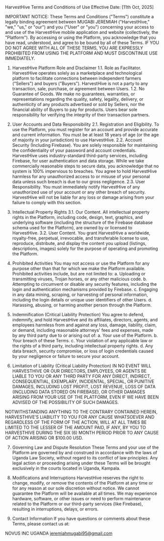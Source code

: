 HarvestHive Terms and Conditions of Use
Effective Date: [11th Oct, 2025]

IMPORTANT NOTICE: These Terms and Conditions ("Terms") constitute a legally binding agreement between MUGABI JEREMIAH ("HarvestHive," "we," "us," or "our") and you ("User" or "you") concerning your access to and use of the HarvestHive mobile application and website (collectively, the "Platform"). By accessing or using the Platform, you acknowledge that you have read, understood, and agree to be bound by all of these Terms. IF YOU DO NOT AGREE WITH ALL OF THESE TERMS, YOU ARE EXPRESSLY PROHIBITED FROM USING THE PLATFORM AND MUST DISCONTINUE USE IMMEDIATELY.

1. HarvestHive Platform Role and Disclaimer
1.1. Role as Facilitator. HarvestHive operates solely as a marketplace and technological platform to facilitate connections between independent farmers ("Sellers") and buyers ("Buyers"). HarvestHive is not a party to any transaction, sale, purchase, or agreement between Users.
1.2. No Guarantee of Goods. We make no guarantees, warranties, or representations regarding the quality, safety, legality, delivery, or authenticity of any products advertised or sold by Sellers, nor the financial ability of Buyers to pay for products. Users bear sole responsibility for verifying the integrity of their transaction partners.

2. User Accounts and Data Responsibility
2.1. Registration and Eligibility. To use the Platform, you must register for an account and provide accurate and current information. You must be at least 18 years of age (or the age of majority in your jurisdiction) to use HarvestHive.
2.2. Account Security (Including Firebase). You are solely responsible for maintaining the confidentiality of your password and account credentials. HarvestHive uses industry-standard third-party services, including Firebase, for user authentication and data storage. While we take commercially reasonable steps to secure data, you acknowledge that no system is 100% impervious to breaches. You agree to hold HarvestHive harmless for any unauthorized access to or misuse of your personal data unless such breach is due to our gross negligence.
2.3. User Responsibility. You must immediately notify HarvestHive of any unauthorized use of your account or any other breach of security. HarvestHive will not be liable for any loss or damage arising from your failure to comply with this section.

3. Intellectual Property Rights
3.1. Our Content. All intellectual property rights in the Platform, including code, design, text, graphics, and underlying software (including the structure of the Firebase database schema used for the Platform), are owned by or licensed to HarvestHive.
3.2. User Content. You grant HarvestHive a worldwide, royalty-free, perpetual, irrevocable, and transferable license to use, reproduce, distribute, and display the content you upload (listings, descriptions, images) solely for the purpose of operating and promoting the Platform.

4. Prohibited Activities
You may not access or use the Platform for any purpose other than that for which we make the Platform available. Prohibited activities include, but are not limited to:
a. Uploading or transmitting viruses, Trojan horses, or any other malicious code.
b. Attempting to circumvent or disable any security features, including the login and authentication mechanisms provided by Firebase.
c. Engaging in any data mining, scraping, or harvesting of personal information, including the login details or unique user identifiers of other Users.
d. Harassing, abusing, or harming another person through the Platform.

5. Indemnification (Critical Liability Protection)
You agree to defend, indemnify, and hold HarvestHive and its affiliates, directors, agents, and employees harmless from and against any loss, damage, liability, claim, or demand, including reasonable attorneys' fees and expenses, made by any third party due to or arising out of:
a. Your use of the Platform.
b. Your breach of these Terms.
c. Your violation of any applicable law or the rights of a third party, including intellectual property rights.
d. Any data breach, security compromise, or loss of login credentials caused by your negligence or failure to secure your account.

6. Limitation of Liability (Critical Liability Protection)
IN NO EVENT WILL HARVESTHIVE OR OUR DIRECTORS, EMPLOYEES, OR AGENTS BE LIABLE TO YOU OR ANY THIRD PARTY FOR ANY DIRECT, INDIRECT, CONSEQUENTIAL, EXEMPLARY, INCIDENTAL, SPECIAL, OR PUNITIVE DAMAGES, INCLUDING LOST PROFIT, LOST REVENUE, LOSS OF DATA (INCLUDING DATA STORED ON FIREBASE), OR OTHER DAMAGES ARISING FROM YOUR USE OF THE PLATFORM, EVEN IF WE HAVE BEEN ADVISED OF THE POSSIBILITY OF SUCH DAMAGES.

NOTWITHSTANDING ANYTHING TO THE CONTRARY CONTAINED HEREIN, HARVESTHIVE’S LIABILITY TO YOU FOR ANY CAUSE WHATSOEVER AND REGARDLESS OF THE FORM OF THE ACTION, WILL AT ALL TIMES BE LIMITED TO THE LESSER OF THE AMOUNT PAID, IF ANY, BY YOU TO HARVESTHIVE DURING THE SIX (6) MONTH PERIOD PRIOR TO ANY CAUSE OF ACTION ARISING OR $100.00 USD.

7. Governing Law and Dispute Resolution
These Terms and your use of the Platform are governed by and construed in accordance with the laws of Uganda Law Society, without regard to its conflict of law principles. Any legal action or proceeding arising under these Terms will be brought exclusively in the courts located in Uganda, Kampala.

8. Modifications and Interruptions
HarvestHive reserves the right to change, modify, or remove the contents of the Platform at any time or for any reason at our sole discretion without notice. We cannot guarantee the Platform will be available at all times. We may experience hardware, software, or other issues or need to perform maintenance related to the Platform or our third-party services (like Firebase), resulting in interruptions, delays, or errors.

9. Contact Information
If you have questions or comments about these Terms, please contact us at:

NOVUS INC
UGANDA
jeremiahmugabi95@gmail.com
